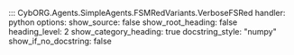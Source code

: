 ::: CybORG.Agents.SimpleAgents.FSMRedVariants.VerboseFSRed
    handler: python
    options:
        show_source: false
        show_root_heading: false
        heading_level: 2
        show_category_heading: true
        docstring_style: "numpy"
        show_if_no_docstring: false